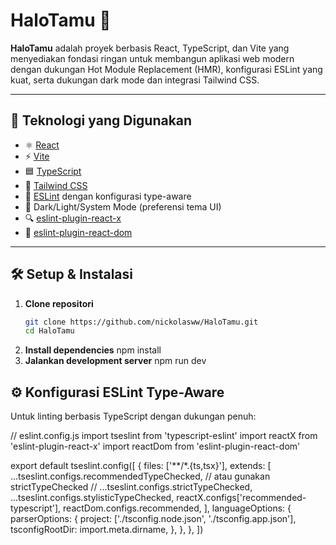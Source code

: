 # HaloTamu 🎉

**HaloTamu** adalah proyek berbasis React, TypeScript, dan Vite yang menyediakan fondasi ringan untuk membangun aplikasi web modern dengan dukungan Hot Module Replacement (HMR), konfigurasi ESLint yang kuat, serta dukungan dark mode dan integrasi Tailwind CSS.

---

## 🚀 Teknologi yang Digunakan

- ⚛️ [React](https://reactjs.org/)
- ⚡ [Vite](https://vitejs.dev/)
- 🟦 [TypeScript](https://www.typescriptlang.org/)
- 🎨 [Tailwind CSS](https://tailwindcss.com/)
- 🧹 [ESLint](https://eslint.org/) dengan konfigurasi type-aware
- 🌙 Dark/Light/System Mode (preferensi tema UI)
- 🔍 [eslint-plugin-react-x](https://github.com/Rel1cx/eslint-react/tree/main/packages/plugins/eslint-plugin-react-x)
- 🧠 [eslint-plugin-react-dom](https://github.com/Rel1cx/eslint-react/tree/main/packages/plugins/eslint-plugin-react-dom)

---

## 🛠️ Setup & Instalasi

1. **Clone repositori**
   ```bash
   git clone https://github.com/nickolasww/HaloTamu.git
   cd HaloTamu
2. **Install dependencies**
  npm install
3. **Jalankan development server**
  npm run dev

## ⚙️ Konfigurasi ESLint Type-Aware
Untuk linting berbasis TypeScript dengan dukungan penuh:

// eslint.config.js
import tseslint from 'typescript-eslint'
import reactX from 'eslint-plugin-react-x'
import reactDom from 'eslint-plugin-react-dom'

export default tseslint.config([
  {
    files: ['**/*.{ts,tsx}'],
    extends: [
      ...tseslint.configs.recommendedTypeChecked,
      // atau gunakan strictTypeChecked
      // ...tseslint.configs.strictTypeChecked,
      ...tseslint.configs.stylisticTypeChecked,
      reactX.configs['recommended-typescript'],
      reactDom.configs.recommended,
    ],
    languageOptions: {
      parserOptions: {
        project: ['./tsconfig.node.json', './tsconfig.app.json'],
        tsconfigRootDir: import.meta.dirname,
      },
    },
  },
])
